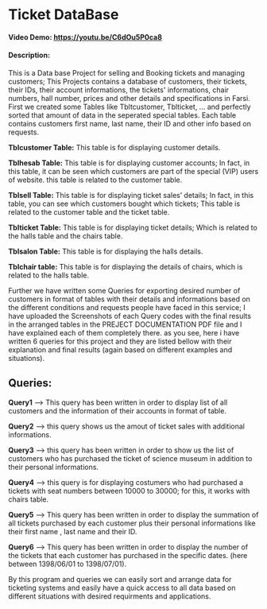 # Ticket DataBase
#### Video Demo: https://youtu.be/C6dOu5P0ca8
#### Description:
This is a Data base Project for selling and Booking tickets and managing customers; This Projects contains a database of customers, their tickets, their IDs, their account informations, the tickets' informations, chair numbers, hall number, prices and other details and specifications in Farsi.
First we created some Tables like Tbltcustomer, Tblticket, ... and perfectly sorted that amount of data in the seperated special tables. Each table contains customers first name, last name, their ID and other info based on requests.

**Tblcustomer Table:**
    This table is for displaying customer details.

**Tblhesab Table:**
    This table is for displaying customer accounts; In fact, in this table, it can be seen which customers are part of the special (VIP) users of website. this table is related to the customer table.

**Tblsell Table:**
    This table is for displaying ticket sales’ details; In fact, in this table, you can see which customers bought which tickets; This table is related to the customer table and the ticket table.

**Tblticket Table:**
    This table is for displaying ticket details; Which is related to the halls table and the chairs table.

**Tblsalon Table:**
    This table is for displaying the halls details.

**Tblchair table:**
    This table is for displaying the details of chairs, which is related to the halls table.

Further we have written some Queries for exporting desired number of customers in format of tables with their details and informations based on the different conditions and requests people have faced in this service; I have uploaded the Screenshots of each Query codes with the final results in the arranged tables in the PREJECT DOCUMENTATION PDF file and I have explained each of them completely there.
as you see, here i have written 6 queries for this project and they are listed bellow with their explanation and final results (again based on different examples and situations).

## Queries:

**Query1** --> This query has been written in order to display list of all customers and the information of their accounts in format of table.

**Query2** --> this query shows us the amout of ticket sales with additional informations.

**Query3** --> this query has been written in order to show us the list of customers who has purchased the ticket of science museum in addition to their personal informations.

**Query4** --> this query is for displaying costumers who had purchased a tickets with seat numbers between 10000 to 30000; for this, it works with chairs table.

**Query5** --> This query has been written in order to display the summation of all tickets purchased by each customer plus their personal informations like their first name , last name and their ID.

**Query6** --> This query has been written in order to display the number of the tickets that each customer has purchased in the specific dates. (here between 1398/06/01 to 1398/07/01).

By this program and queries we can easily sort and arrange data for ticketing systems and easily have a quick access to all data based on different situations with desired requirments and applications.
